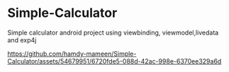 # Simple-Calculator
Simple calculator android project using viewbinding, viewmodel,livedata and exp4j


https://github.com/hamdy-mameen/Simple-Calculator/assets/54679951/6720fde5-088d-42ac-998e-6370ee329a6d

